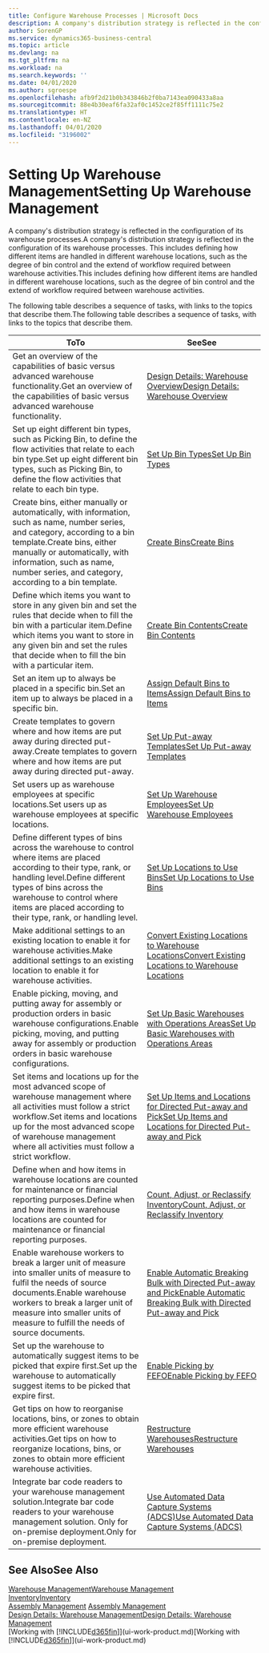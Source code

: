 ```yaml
---
title: Configure Warehouse Processes | Microsoft Docs
description: A company's distribution strategy is reflected in the configuration of its warehouse processes. This includes defining how different items are handled in different warehouse locations, such as the degree of bin control and the extend of workflow required between warehouse activities.
author: SorenGP
ms.service: dynamics365-business-central
ms.topic: article
ms.devlang: na
ms.tgt_pltfrm: na
ms.workload: na
ms.search.keywords: ''
ms.date: 04/01/2020
ms.author: sgroespe
ms.openlocfilehash: afb9f2d21b0b343846b2f0ba7143ea090433a8aa
ms.sourcegitcommit: 88e4b30eaf6fa32af0c1452ce2f85ff1111c75e2
ms.translationtype: HT
ms.contentlocale: en-NZ
ms.lasthandoff: 04/01/2020
ms.locfileid: "3196002"
---
```

# <a name="setting-up-warehouse-management"></a><span data-ttu-id="56fa9-104">Setting Up Warehouse Management</span><span class="sxs-lookup"><span data-stu-id="56fa9-104">Setting Up Warehouse Management</span></span>
<span data-ttu-id="56fa9-105">A company's distribution strategy is reflected in the configuration of its warehouse processes.</span><span class="sxs-lookup"><span data-stu-id="56fa9-105">A company's distribution strategy is reflected in the configuration of its warehouse processes.</span></span> <span data-ttu-id="56fa9-106">This includes defining how different items are handled in different warehouse locations, such as the degree of bin control and the extend of workflow required between warehouse activities.</span><span class="sxs-lookup"><span data-stu-id="56fa9-106">This includes defining how different items are handled in different warehouse locations, such as the degree of bin control and the extend of workflow required between warehouse activities.</span></span>  

 <span data-ttu-id="56fa9-107">The following table describes a sequence of tasks, with links to the topics that describe them.</span><span class="sxs-lookup"><span data-stu-id="56fa9-107">The following table describes a sequence of tasks, with links to the topics that describe them.</span></span>   

|<span data-ttu-id="56fa9-108">**To**</span><span class="sxs-lookup"><span data-stu-id="56fa9-108">**To**</span></span>|<span data-ttu-id="56fa9-109">**See**</span><span class="sxs-lookup"><span data-stu-id="56fa9-109">**See**</span></span>|  
|------------|-------------|  
|<span data-ttu-id="56fa9-110">Get an overview of the capabilities of basic versus advanced warehouse functionality.</span><span class="sxs-lookup"><span data-stu-id="56fa9-110">Get an overview of the capabilities of basic versus advanced warehouse functionality.</span></span>|[<span data-ttu-id="56fa9-111">Design Details: Warehouse Overview</span><span class="sxs-lookup"><span data-stu-id="56fa9-111">Design Details: Warehouse Overview</span></span>](design-details-warehouse-overview.md)|  
|<span data-ttu-id="56fa9-112">Set up eight different bin types, such as Picking Bin, to define the flow activities that relate to each bin type.</span><span class="sxs-lookup"><span data-stu-id="56fa9-112">Set up eight different bin types, such as Picking Bin, to define the flow activities that relate to each bin type.</span></span>|[<span data-ttu-id="56fa9-113">Set Up Bin Types</span><span class="sxs-lookup"><span data-stu-id="56fa9-113">Set Up Bin Types</span></span>](warehouse-how-to-set-up-bin-types.md)|  
|<span data-ttu-id="56fa9-114">Create bins, either manually or automatically, with information, such as name, number series, and category, according to a bin template.</span><span class="sxs-lookup"><span data-stu-id="56fa9-114">Create bins, either manually or automatically, with information, such as name, number series, and category, according to a bin template.</span></span>|[<span data-ttu-id="56fa9-115">Create Bins</span><span class="sxs-lookup"><span data-stu-id="56fa9-115">Create Bins</span></span>](warehouse-how-to-create-individual-bins.md)|  
|<span data-ttu-id="56fa9-116">Define which items you want to store in any given bin and set the rules that decide when to fill the bin with a particular item.</span><span class="sxs-lookup"><span data-stu-id="56fa9-116">Define which items you want to store in any given bin and set the rules that decide when to fill the bin with a particular item.</span></span>|[<span data-ttu-id="56fa9-117">Create Bin Contents</span><span class="sxs-lookup"><span data-stu-id="56fa9-117">Create Bin Contents</span></span>](warehouse-how-to-set-up-bin-contents.md)|  
|<span data-ttu-id="56fa9-118">Set an item up to always be placed in a specific bin.</span><span class="sxs-lookup"><span data-stu-id="56fa9-118">Set an item up to always be placed in a specific bin.</span></span>|[<span data-ttu-id="56fa9-119">Assign Default Bins to Items</span><span class="sxs-lookup"><span data-stu-id="56fa9-119">Assign Default Bins to Items</span></span>](warehouse-how-to-assign-default-bins-to-items.md)|
|<span data-ttu-id="56fa9-120">Create templates to govern where and how items are put away during directed put-away.</span><span class="sxs-lookup"><span data-stu-id="56fa9-120">Create templates to govern where and how items are put away during directed put-away.</span></span>|[<span data-ttu-id="56fa9-121">Set Up Put-away Templates</span><span class="sxs-lookup"><span data-stu-id="56fa9-121">Set Up Put-away Templates</span></span>](warehouse-how-to-set-up-put-away-templates.md)|
|<span data-ttu-id="56fa9-122">Set users up as warehouse employees at specific locations.</span><span class="sxs-lookup"><span data-stu-id="56fa9-122">Set users up as warehouse employees at specific locations.</span></span>|[<span data-ttu-id="56fa9-123">Set Up Warehouse Employees</span><span class="sxs-lookup"><span data-stu-id="56fa9-123">Set Up Warehouse Employees</span></span>](warehouse-how-to-set-up-warehouse-employees.md)|
|<span data-ttu-id="56fa9-124">Define different types of bins across the warehouse to control where items are placed according to their type, rank, or handling level.</span><span class="sxs-lookup"><span data-stu-id="56fa9-124">Define different types of bins across the warehouse to control where items are placed according to their type, rank, or handling level.</span></span>|[<span data-ttu-id="56fa9-125">Set Up Locations to Use Bins</span><span class="sxs-lookup"><span data-stu-id="56fa9-125">Set Up Locations to Use Bins</span></span>](warehouse-how-to-set-up-locations-to-use-bins.md)|
|<span data-ttu-id="56fa9-126">Make additional settings to an existing location to enable it for warehouse activities.</span><span class="sxs-lookup"><span data-stu-id="56fa9-126">Make additional settings to an existing location to enable it for warehouse activities.</span></span>|[<span data-ttu-id="56fa9-127">Convert Existing Locations to Warehouse Locations</span><span class="sxs-lookup"><span data-stu-id="56fa9-127">Convert Existing Locations to Warehouse Locations</span></span>](warehouse-how-to-convert-existing-locations-to-warehouse-locations.md)|
|<span data-ttu-id="56fa9-128">Enable picking, moving, and putting away for assembly or production orders in basic warehouse configurations.</span><span class="sxs-lookup"><span data-stu-id="56fa9-128">Enable picking, moving, and putting away for assembly or production orders in basic warehouse configurations.</span></span>|[<span data-ttu-id="56fa9-129">Set Up Basic Warehouses with Operations Areas</span><span class="sxs-lookup"><span data-stu-id="56fa9-129">Set Up Basic Warehouses with Operations Areas</span></span>](warehouse-how-to-set-up-basic-warehouses-with-operations-areas.md)|  
|<span data-ttu-id="56fa9-130">Set items and locations up for the most advanced scope of warehouse management where all activities must follow a strict workflow.</span><span class="sxs-lookup"><span data-stu-id="56fa9-130">Set items and locations up for the most advanced scope of warehouse management where all activities must follow a strict workflow.</span></span>|[<span data-ttu-id="56fa9-131">Set Up Items and Locations for Directed Put-away and Pick</span><span class="sxs-lookup"><span data-stu-id="56fa9-131">Set Up Items and Locations for Directed Put-away and Pick</span></span>](warehouse-how-to-set-up-items-for-directed-put-away-and-pick.md)|  
|<span data-ttu-id="56fa9-132">Define when and how items in warehouse locations are counted for maintenance or financial reporting purposes.</span><span class="sxs-lookup"><span data-stu-id="56fa9-132">Define when and how items in warehouse locations are counted for maintenance or financial reporting purposes.</span></span>|[<span data-ttu-id="56fa9-133">Count, Adjust, or Reclassify Inventory</span><span class="sxs-lookup"><span data-stu-id="56fa9-133">Count, Adjust, or Reclassify Inventory</span></span>](inventory-how-count-adjust-reclassify.md)|
|<span data-ttu-id="56fa9-134">Enable warehouse workers to break a larger unit of measure into smaller units of measure to fulfil the needs of source documents.</span><span class="sxs-lookup"><span data-stu-id="56fa9-134">Enable warehouse workers to break a larger unit of measure into smaller units of measure to fulfill the needs of source documents.</span></span>|[<span data-ttu-id="56fa9-135">Enable Automatic Breaking Bulk with Directed Put-away and Pick</span><span class="sxs-lookup"><span data-stu-id="56fa9-135">Enable Automatic Breaking Bulk with Directed Put-away and Pick</span></span>](warehouse-enable-automatic-breaking-bulk-with-directed-put-away-and-pick.md)|  
|<span data-ttu-id="56fa9-136">Set up the warehouse to automatically suggest items to be picked that expire first.</span><span class="sxs-lookup"><span data-stu-id="56fa9-136">Set up the warehouse to automatically suggest items to be picked that expire first.</span></span>|[<span data-ttu-id="56fa9-137">Enable Picking by FEFO</span><span class="sxs-lookup"><span data-stu-id="56fa9-137">Enable Picking by FEFO</span></span>](warehouse-picking-by-fefo.md)|
|<span data-ttu-id="56fa9-138">Get tips on how to reorganise locations, bins, or zones to obtain more efficient warehouse activities.</span><span class="sxs-lookup"><span data-stu-id="56fa9-138">Get tips on how to reorganize locations, bins, or zones to obtain more efficient warehouse activities.</span></span>|[<span data-ttu-id="56fa9-139">Restructure Warehouses</span><span class="sxs-lookup"><span data-stu-id="56fa9-139">Restructure Warehouses</span></span>](warehouse-how-to-restructure-warehouses.md)|
|<span data-ttu-id="56fa9-140">Integrate bar code readers to your warehouse management solution.</span><span class="sxs-lookup"><span data-stu-id="56fa9-140">Integrate bar code readers to your warehouse management solution.</span></span> <span data-ttu-id="56fa9-141">Only for on-premise deployment.</span><span class="sxs-lookup"><span data-stu-id="56fa9-141">Only for on-premise deployment.</span></span>|[<span data-ttu-id="56fa9-142">Use Automated Data Capture Systems (ADCS)</span><span class="sxs-lookup"><span data-stu-id="56fa9-142">Use Automated Data Capture Systems (ADCS)</span></span>](warehouse-use-automated-data-capture-systems-adcs.md)|

## <a name="see-also"></a><span data-ttu-id="56fa9-143">See Also</span><span class="sxs-lookup"><span data-stu-id="56fa9-143">See Also</span></span>  
[<span data-ttu-id="56fa9-144">Warehouse Management</span><span class="sxs-lookup"><span data-stu-id="56fa9-144">Warehouse Management</span></span>](warehouse-manage-warehouse.md)  
[<span data-ttu-id="56fa9-145">Inventory</span><span class="sxs-lookup"><span data-stu-id="56fa9-145">Inventory</span></span>](inventory-manage-inventory.md)  
<span data-ttu-id="56fa9-146">[Assembly Management](assembly-assemble-items.md)  </span><span class="sxs-lookup"><span data-stu-id="56fa9-146">[Assembly Management](assembly-assemble-items.md)  </span></span>  
[<span data-ttu-id="56fa9-147">Design Details: Warehouse Management</span><span class="sxs-lookup"><span data-stu-id="56fa9-147">Design Details: Warehouse Management</span></span>](design-details-warehouse-management.md)  
<span data-ttu-id="56fa9-148">[Working with [!INCLUDE[d365fin](includes/d365fin_md.md)]](ui-work-product.md)</span><span class="sxs-lookup"><span data-stu-id="56fa9-148">[Working with [!INCLUDE[d365fin](includes/d365fin_md.md)]](ui-work-product.md)</span></span>
